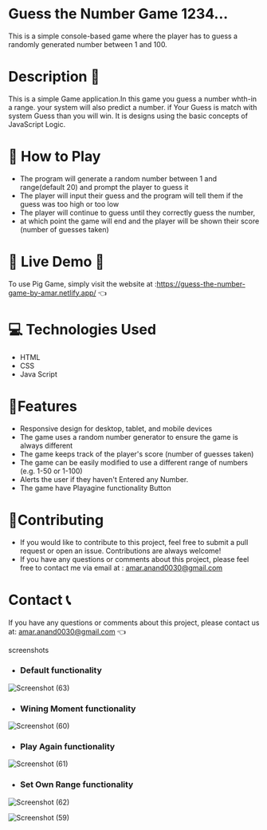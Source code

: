 
# Guess the Number Game 1234...

This is a simple console-based game where the player has to guess a randomly generated number between 1 and 100.
# Description 📝
 This is a simple Game application.In this game you guess a number whth-in a range.
your system will also predict a number. if Your Guess is match with system Guess than you will win. 
It is designs using the basic concepts of JavaScript Logic.

# 🚀 How to Play
- The program will generate a random number between 1 and range(default 20) and prompt the player to guess it
- The player will input their guess and the program will tell them if the guess was too high or too low
- The player will continue to guess until they correctly guess the number,
-  at which point the game will end and the player will be shown their score (number of guesses taken)

# 🚀 Live Demo 🚀
To use Pig Game, simply visit the website at :https://guess-the-number-game-by-amar.netlify.app/  👈

# 💻 Technologies Used
- HTML
- CSS
- Java Script

# 🎨Features
- Responsive design for desktop, tablet, and mobile devices
- The game uses a random number generator to ensure the game is always different
- The game keeps track of the player's score (number of guesses taken)
- The game can be easily modified to use a different range of numbers (e.g. 1-50 or 1-100)
- Alerts the user if they haven't Entered any Number.
-  The game have Playagine functionality Button

# 🤝Contributing
- If you would like to contribute to this project, feel free to submit a pull request or open an issue. Contributions are always welcome!
- If you have any questions or comments about this project, please feel free to contact me via email at : amar.anand0030@gmail.com

# Contact 📞
If you have any questions or comments about this project, please contact us at: amar.anand0030@gmail.com 👈

screenshots 
- <h3>Default functionality </h3>

![Screenshot (63)](https://user-images.githubusercontent.com/122713145/227780647-f3241499-169c-4374-baef-d3fa4e965068.png)

- <h3>Wining Moment functionality </h3>

![Screenshot (60)](https://user-images.githubusercontent.com/122713145/227780252-1b1f878d-8296-427a-99e1-ff1413c0abc0.png)

- <h3>Play Again functionality </h3>

![Screenshot (61)](https://user-images.githubusercontent.com/122713145/227780257-8a1a68cb-6845-4d7d-9662-b17cfd9012b3.png)

- <h3>Set Own Range functionality </h3>

![Screenshot (62)](https://user-images.githubusercontent.com/122713145/227780288-7a07ca50-1016-4446-939e-358ecdca3991.png)

![Screenshot (59)](https://user-images.githubusercontent.com/122713145/227780243-09eacc39-fabe-4506-adba-e05a25537906.png)




